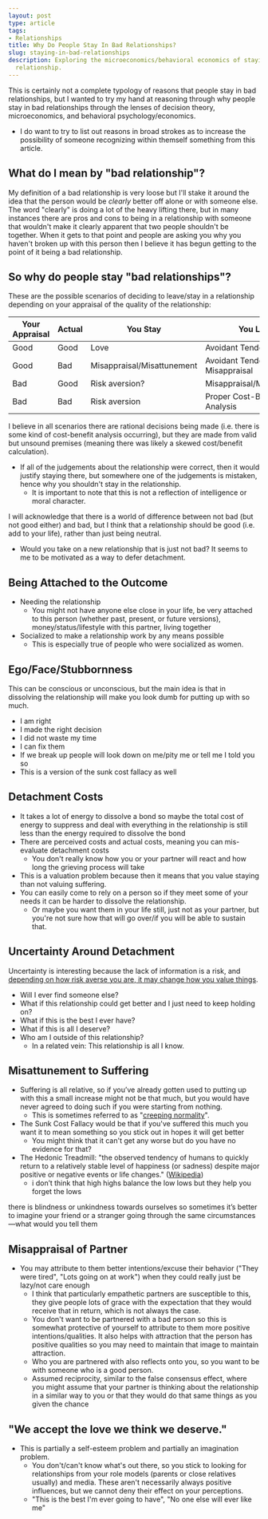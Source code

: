 ```yaml
---
layout: post
type: article
tags:
- Relationships
title: Why Do People Stay In Bad Relationships?
slug: staying-in-bad-relationships
description: Exploring the microeconomics/behavioral economics of staying in a bad
  relationship.
---
```


This is certainly not a complete typology of reasons that people stay in bad relationships, but I wanted to try my hand at reasoning through why people stay in bad relationships through the lenses of decision theory, microeconomics, and behavioral psychology/economics.
* I do want to try to list out reasons in broad strokes as to increase the possibility of someone recognizing within themself something from this article.

## What do I mean by "bad relationship"? 

My definition of a bad relationship is very loose but I'll stake it around the idea that the person would be _clearly_ better off alone or with someone else. The word "clearly" is doing a lot of the heavy lifting there, but in many instances there are pros and cons to being in a relationship with someone that wouldn't make it clearly apparent that two people shouldn't be together. When it gets to that point and people are asking you why you haven't broken up with this person then I believe it has begun getting to the point of it being a bad relationship.

## So why do people stay "bad relationships"?

These are the possible scenarios of deciding to leave/stay in a relationship depending on your appraisal of the quality of the relationship:

|     Your Appraisal        |     Actual      |        You Stay        |         You Leave    |
|          ---              |       ---       |            ---         |           ---        |
|            Good           |       Good      |           Love         | Avoidant Tendencies  |
|            Good           |        Bad      |  Misappraisal/Misattunement | Avoidant Tendencies + Misappraisal  |
|            Bad            |       Good      |     Risk aversion?     | Misappraisal/Misattunement  |
|            Bad            |        Bad      |     Risk aversion      | Proper Cost-Benefit Analysis  |

I believe in all scenarios there are rational decisions being made (i.e. there is some kind of cost-benefit analysis occurring), but they are made from valid but unsound premises (meaning there was likely a skewed cost/benefit calculation). 
* If all of the judgements about the relationship were correct, then it would justify staying there, but somewhere one of the judgements is mistaken, hence why you shouldn't stay in the relationship. 
    * It is important to note that this is not a reflection of intelligence or moral character.

I will acknowledge that there is a world of difference between not bad (but not good either) and bad, but I think that a relationship should be good (i.e. add to your life), rather than just being neutral.
* Would you take on a new relationship that is just not bad? It seems to me to be motivated as a way to defer detachment.

## Being Attached to the Outcome

* Needing the relationship
    * You might not have anyone else close in your life, be very attached to this person (whether past, present, or future versions), money/status/lifestyle with this partner, living together
* Socialized to make a relationship work by any means possible
    * This is especially true of people who were socialized as women.

## Ego/Face/Stubbornness

This can be conscious or unconscious, but the main idea is that in dissolving the relationship will make you look dumb for putting up with so much.

* I am right
* I made the right decision
* I did not waste my time
* I can fix them
* If we break up people will look down on me/pity me or tell me I told you so
* This is a version of the sunk cost fallacy as well

## Detachment Costs

* It takes a lot of energy to dissolve a bond so maybe the total cost of energy to suppress and deal with everything in the relationship is still less than the energy required to dissolve the bond
* There are perceived costs and actual costs, meaning you can mis-evaluate detachment costs
    * You don't really know how you or your partner will react and how long the grieving process will take
* This is a valuation problem because then it means that you value staying than not valuing suffering.
* You can easily come to rely on a person so if they meet some of your needs it can be harder to dissolve the relationship.
    * Or maybe you want them in your life still, just not as your partner, but you're not sure how that will go over/if you will be able to sustain that.

## Uncertainty Around Detachment

Uncertainty is interesting because the lack of information is a risk, and [depending on how risk averse you are, it may change how you value things](https://www.tandfonline.com/doi/full/10.1080/13669870500166930).

* Will I ever find someone else?
* What if this relationship could get better and I just need to keep holding on?
* What if this is the best I ever have?
* What if this is all I deserve?
* Who am I outside of this relationship?
    * In a related vein: This relationship is all I know.

## Misattunement to Suffering

* Suffering is all relative, so if you’ve already gotten used to putting up with this a small increase might not be that much, but you would have never agreed to doing such if you were starting from nothing.
    * This is sometimes referred to as "[creeping normality](https://en.wikipedia.org/wiki/Creeping_normality)".
* The Sunk Cost Fallacy would be that if you've suffered this much you want it to mean something so you stick out in hopes it will get better
    * You might think that it can't get any worse but do you have no evidence for that?
* The Hedonic Treadmill: "the observed tendency of humans to quickly return to a relatively stable level of happiness (or sadness) despite major positive or negative events or life changes." ([Wikipedia](https://en.wikipedia.org/wiki/Hedonic_treadmill))
    * i don’t think that high highs balance the low lows but they help you forget the lows 

there is blindness or unkindness towards ourselves so sometimes it’s better to imagine your friend or a stranger going through the same circumstances—what would you tell them

## Misappraisal of Partner

* You may attribute to them better intentions/excuse their behavior ("They were tired", "Lots going on at work") when they could really just be lazy/not care enough
    * I think that particularly empathetic partners are susceptible to this, they give people lots of grace with the expectation that they would receive that in return, which is not always the case.
    * You don't want to be partnered with a bad person so this is somewhat protective of yourself to attribute to them more positive intentions/qualities. It also helps with attraction that the person has positive qualities so you may need to maintain that image to maintain attraction.
    * Who you are partnered with also reflects onto you, so you want to be with someone who is a good person.
    * Assumed reciprocity, similar to the false consensus effect, where you might assume that your partner is thinking about the relationship in a similar way to you or that they would do that same things as you given the chance

## "We accept the love we think we deserve."

* This is partially a self-esteem problem and partially an imagination problem.
    * You don't/can't know what's out there, so you stick to looking for relationships from your role models (parents or close relatives usually) and media. These aren't necessarily always positive influences, but we cannot deny their effect on your perceptions.
    * "This is the best I'm ever going to have", "No one else will ever like me"